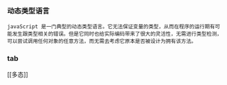 ### 动态类型语言
	javaScript 是一门典型的动态类型语言。它无法保证变量的类型，从而在程序的运行期有可能发生跟类型相关的错误。但是它同时也给实际编码带来了很大的灵活性，无需进行类型检测，可以尝试调用任何对象的任意方法，而无需去考虑它原本是否被设计为拥有该方法。

### tab
[[多态]]
